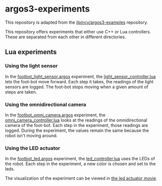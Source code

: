 # argos3-experiments

This repository is adapted from the [ilpincy/argos3-examples][1] repository. 

This repository offers experiments that either use C++ or Lua controllers. 
These are separated from each other in different directories.

## Lua experiments

### Using the light sensor

In the [footbot_light_sensor.argos][lua_fb_light_exper] experiment, 
the [light_sensor_controller.lua][lua_fb_light_contr] lets the foot-bot move forward.
Each step it takes, the readings of the light sensors are logged.
The foot-bot stops moving when a given amount of steps are taken.

### Using the omnidirectional camera

In the [footbot_omni_camera.argos][lua_fb_omni_camera_exper] experiment, 
the [omni_camera_controller.lua][lua_fb_omni_camera_contr] looks at the readings
of the omnidirectional camera of the foot-bot.
Each step in the experiment, those readings are logged.
During the experiment, the values remain the same because the robot isn't 
moving around.

### Using the LED actuator

In the [footbot_led.argos][lua_fb_led_exper] experiment, 
the [led_controller.lua][lua_fb_led_contr] uses the LEDs of the robot.
Each step in the experiment, a new color is chosen and set to the leds.

The visualization of the experiment can be viewed in 
[the led actuator movie][yt_fb_led_exper].

[1]: https://github.com/ilpincy/argos3-examples

[lua_fb_light_exper]: https://github.com/EMerckx/argos3-experiments/blob/master/lua_experiments/footbot_light_sensor.argos
[lua_fb_light_contr]: https://github.com/EMerckx/argos3-experiments/blob/master/lua_controllers/light_sensor_controller.lua

[lua_fb_omni_camera_exper]: https://github.com/EMerckx/argos3-experiments/blob/master/lua_experiments/footbot_omni_camera.argos
[lua_fb_omni_camera_contr]: https://github.com/EMerckx/argos3-experiments/blob/master/lua_controllers/omni_camera_controller.lua

[lua_fb_led_exper]: https://github.com/EMerckx/argos3-experiments/blob/master/lua_experiments/footbot_led.argos
[lua_fb_led_contr]: https://github.com/EMerckx/argos3-experiments/blob/master/lua_controllers/led_controller.lua
[yt_fb_led_exper]: https://youtu.be/XDcynzxLT_o
